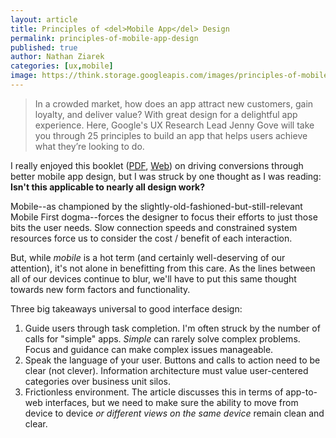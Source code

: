 ```yaml
---
layout: article
title: Principles of <del>Mobile App</del> Design
permalink: principles-of-mobile-app-design
published: true
author: Nathan Ziarek
categories: [ux,mobile]
image: https://think.storage.googleapis.com/images/principles-of-mobile-app-design-ch6-sm.jpg
---
```


> In a crowded market, how does an app attract new customers, gain loyalty, and deliver value? With great design for a delightful app experience. Here, Google's UX Research Lead Jenny Gove will take you through 25 principles to build an app that helps users achieve what they’re looking to do.

I really enjoyed this booklet ([PDF][], [Web][]) on driving conversions through better mobile app design, but I was struck by one thought as I was reading: **Isn't this applicable to nearly all design work?**

Mobile--as championed by the slightly-old-fashioned-but-still-relevant Mobile First dogma--forces the designer to focus their efforts to just those bits the user needs. Slow connection speeds and constrained system resources force us to consider the cost / benefit of each interaction.

But, while *mobile* is a hot term (and certainly well-deserving of our attention), it's not alone in benefitting from this care. As the lines between all of our devices continue to blur, we'll have to put this same thought towards new form factors and functionality.

Three big takeaways universal to good interface design:

1. Guide users through task completion. I'm often struck by the number of calls for "simple" apps. *Simple* can rarely solve complex problems. Focus and guidance can make complex issues manageable.
2. Speak the language of your user. Buttons and calls to action need to be clear (not clever). Information architecture must value user-centered categories over business unit silos.
3. Frictionless environment. The article discusses this in terms of app-to-web interfaces, but we need to make sure the ability to move from device to device *or different views on the same device* remain clean and clear.

[Web]: https://www.thinkwithgoogle.com/collections/principles-of-mobile-app-design-engage-users-and-drive-conversions.html
[PDF]: http://think.storage.googleapis.com/docs/principles-of-mobile-app-design-engage-users-and-drive-conversions.pdf
